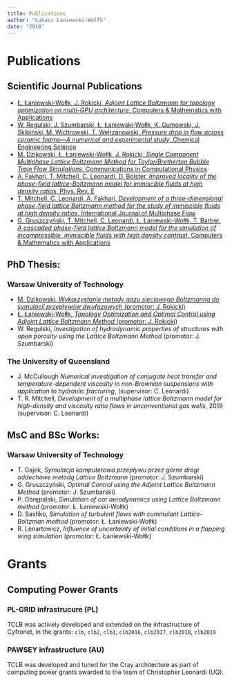 ```yaml
---
title: Publications
author: "Łukasz Łaniewski-Wołłk"
date: "2018"
---
```


# Publications

## Scientific Journal Publications

- [Ł. Łaniewski-Wołłk, J. Rokicki, *Adjoint Lattice Boltzmann for topology optimization on multi-GPU architecture*, Computers & Mathematics with Applications](https://doi.org/10.1016/j.camwa.2015.12.043)
- [W. Regulski, J. Szumbarski, Ł. Łaniewski-Wołłk, K. Gumowski, J. Skibiński, M. Wichrowski, T. Wejrzanowski, *Pressure drop in flow across ceramic foams—A numerical and experimental study*, Chemical Engineering Science](https://doi.org/10.1016/j.ces.2015.06.043)
- [M. Dzikowski, Ł. Łaniewski-Wołłk, J. Rokicki, *Single Component Multiphase Lattice Boltzmann Method for Taylor/Bretherton Bubble Train Flow Simulations*, Communications in Computational Physics](https://doi.org/10.4208/cicp.220115.110915a)
- [A. Fakhari, T. Mitchell, C. Leonardi, D. Bolster, *Improved locality of the phase-field lattice-Boltzmann model for immiscible fluids at high density ratios*, Phys. Rev. E](https://doi.org//10.1103/PhysRevE.96.053301)
- [T. Mitchell, C. Leonardi, A. Fakhari, *Development of a three-dimensional phase-field lattice Boltzmann method for the study of immiscible fluids at high density ratios*, International Journal of Multiphase Flow](https://doi.org/10.1016/j.ijmultiphaseflow.2018.05.004)
- [G. Gruszczyński, T. Mitchell, C. Leonardi, Ł. Łaniewski-Wołłk, T. Barber, *A cascaded phase-field lattice Boltzmann model for the simulation of incompressible, immiscible fluids with high density contrast*, Computers & Mathematics with Applications](https://doi.org/10.1016/j.camwa.2019.08.018)


## PhD Thesis:

### Warsaw University of Technology
- [M. Dzikowski, *Wykorzystanie metody gazu sieciowego Boltzmanna do symulacji przepływów dwufazowych* (promotor: J. Rokicki)   ](http://repo.bg.pw.edu.pl/index.php/en/r#/info/phd/WUT6bac819043d54c539fac767d2a456032/)
- [Ł. Łaniewski-Wołłk, *Topology Optimization and Optimal Control using Adjoint Lattice Boltzmann Method* (promotor: J. Rokicki)](http://repo.bg.pw.edu.pl/index.php/en/r#/info/phd/WUT698b95ed1f0d44bd8df138a37640f8e6/)
- W. Regulski, *Investigation of hydrodynamic properties of structures with open porosity using the Lattice Boltzmann Method* (promotor: J. Szumbarski)

### The University of Queensland
- J. McCullough *Numerical investigation of conjugate heat transfer and temperature-dependent viscosity in non-Brownian suspensions with application to hydraulic fracturing*, (supervisor: C. Leonardi)
- T. R. Mitchell, *Development of a multiphase lattice Boltzmann model for high-density and viscosity ratio flows in unconventional gas wells*, 2019 (supervisor: C. Leonardi)

## MsC and BSc Works:

### Warsaw University of Technology
- T. Gajek, *Symulacja komputerowa przepływu przez górne drogi oddechowe metodą Lattice Boltzmann* (promotor: J. Szumbarski)
- G. Gruszczyński, *Optimal Control using the Adjoint Lattice Boltzmann Method* (promotor: J. Szumbarski)
- P. Obrępalski, *Simulation of car aerodynamics using Lattice Boltzmann method* (promotor: Ł. Łaniewski-Wołłk)
- D. Sashko, *Simulation of turbulent flows with cummulant Lattice-Boltzman method* (promotor: Ł. Łaniewski-Wołłk)
- R. Lenartowicz, *Influence of uncertainty of initial conditions in a flapping wing simulation* (promotor: Ł. Łaniewski-Wołłk)

# Grants

## Computing Power Grants

### PL-GRID infrastrucure (PL)
TCLB was actively developed and extended on the infrastructure of Cyfronet, in the grants: `clb`, `clb2`, `clb3`, `clb2016`, `clb2017`, `clb2018`, `clb2019`

### PAWSEY infrastructure (AU)
TCLB was developed and tuned for the Cray architecture as part of computing power grants awarded to the team of Christopher Leonardi (UQ).
